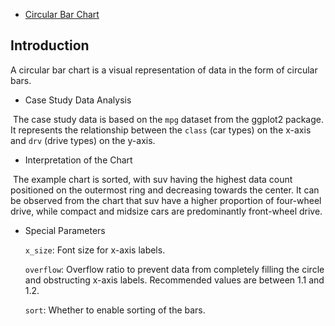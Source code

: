 - [Circular Bar Chart](/basic/circular-bar-plot)

## Introduction

A circular bar chart is a visual representation of data in the form of circular bars.

- Case Study Data Analysis

​ The case study data is based on the `mpg` dataset from the ggplot2 package. It represents the relationship between the
`class` (car types) on the x-axis and `drv` (drive types) on the y-axis.

- Interpretation of the Chart

​ The example chart is sorted, with suv having the highest data count positioned on the outermost ring and decreasing
towards the center. It can be observed from the chart that suv have a higher proportion of four-wheel drive, while
compact and midsize cars are predominantly front-wheel drive.

- Special Parameters

  `x_size`: Font size for x-axis labels.

  `overflow`: Overflow ratio to prevent data from completely filling the circle and obstructing x-axis labels.
  Recommended values are between 1.1 and 1.2.

  `sort`: Whether to enable sorting of the bars.

